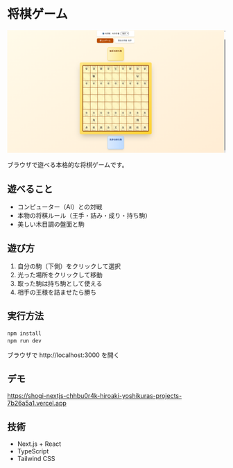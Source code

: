 # 将棋ゲーム

![将棋ゲーム画面](public/shogi-game-screenshot.png)

ブラウザで遊べる本格的な将棋ゲームです。

## 遊べること

- コンピューター（AI）との対戦
- 本物の将棋ルール（王手・詰み・成り・持ち駒）
- 美しい木目調の盤面と駒

## 遊び方

1. 自分の駒（下側）をクリックして選択
2. 光った場所をクリックして移動
3. 取った駒は持ち駒として使える
4. 相手の王様を詰ませたら勝ち

## 実行方法

```bash
npm install
npm run dev
```

ブラウザで http://localhost:3000 を開く

## デモ

https://shogi-nextjs-chhbu0r4k-hiroaki-yoshikuras-projects-7b26a5a1.vercel.app

## 技術

- Next.js + React
- TypeScript
- Tailwind CSS